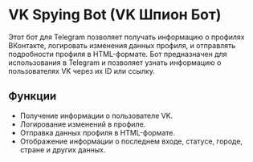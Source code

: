 # VK Spying Bot (VK Шпион Бот)

Этот бот для Telegram позволяет получать информацию о профилях ВКонтакте, логировать изменения данных профиля, и отправлять подробности профиля в HTML-формате. Бот предназначен для использования в Telegram и позволяет узнать информацию о пользователях VK через их ID или ссылку.

## Функции

- Получение информации о пользователе VK.
- Логирование изменений в профиле.
- Отправка данных профиля в HTML-формате.
- Отображение информации о последнем входе, статусе, городе, стране и других данных.
